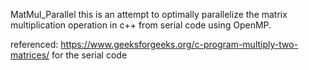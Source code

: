 MatMul_Parallel
this is an attempt to optimally parallelize the matrix multiplication operation in c++ from serial code using OpenMP.

referenced: https://www.geeksforgeeks.org/c-program-multiply-two-matrices/ for the serial code
